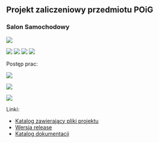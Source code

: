## Projekt zaliczeniowy przedmiotu POiG
### Salon Samochodowy

![](https://img.shields.io/badge/Data-07.07.2020-orange.svg)

![](https://img.shields.io/badge/Autor-Szpak%20Kamil-blue.svg)
![](https://img.shields.io/badge/Autor-Dzierżawa%20Anna-blue.svg)
![](https://img.shields.io/badge/Autor-Magdziarz%20Paweł-blue.svg)
![](https://img.shields.io/badge/Autor-Giza%20Artur-blue.svg)



Postęp prac:

![](https://img.shields.io/badge/Implementacja-Done-success.svg)

![](https://img.shields.io/badge/Komentarze-Done-success.svg)

![](https://img.shields.io/badge/Dokumentacja-Done-success.svg)

Linki:
* [Katalog zawierający pliki projektu](https://github.com/annadzierzawa/Salon-samochodowy)
* [Wersja release](https://github.com/annadzierzawa/Salon-samochodowy/tree/master/1.0-RELEASE)
* [Katalog dokumentacji](https://github.com/annadzierzawa/Salon-samochodowy/tree/master/1.0-DOCUMENTATION)
